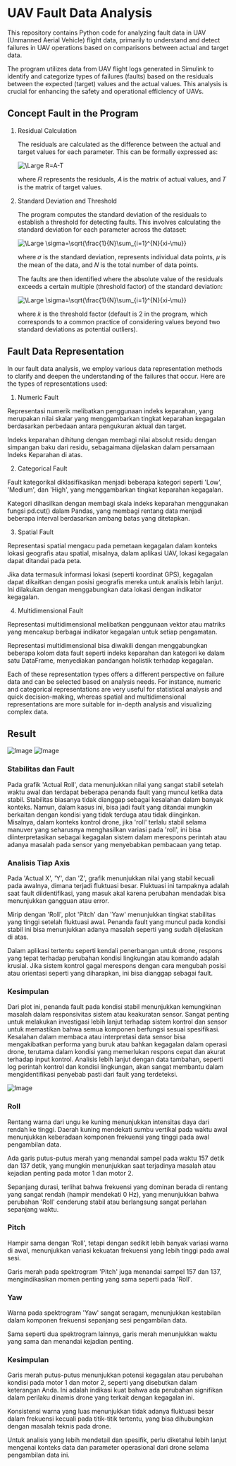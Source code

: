 # UAV Fault Data Analysis

This repository contains Python code for analyzing fault data in UAV (Unmanned Aerial Vehicle) flight data, primarily to understand and detect failures in UAV operations based on comparisons between actual and target data.

The program utilizes data from UAV flight logs generated in Simulink to identify and categorize types of failures (faults) based on the residuals between the expected (target) values and the actual values. This analysis is crucial for enhancing the safety and operational efficiency of UAVs.

## Concept Fault in the Program
1. Residual Calculation
   
    The residuals are calculated as the difference between the actual and target values for each parameter. This can be formally expressed as:

    ![\Large R=A-T](https://latex.codecogs.com/svg.latex?\Large&space;R=A-T) 

    where 𝑅 represents the residuals, 𝐴 is the matrix of actual values, and 𝑇 is the matrix of target values.

2. Standard Deviation and Threshold

    The program computes the standard deviation of the residuals to establish a threshold for detecting faults. This involves calculating the standard deviation for each parameter across the dataset:
    
    ![\Large \sigma=\sqrt{\frac{1}{N}\sum_{i=1}^{N}{xi-\mu}}](https://latex.codecogs.com/svg.latex?\Large&space;\sigma=\sqrt{\frac{1}{N}\sum_{i=1}^{N}{xi-\mu}}) 

    where 𝜎 is the standard deviation, represents individual data points, 𝜇 is the mean of the data, and 𝑁 is the total number of data points.

    The faults are then identified where the absolute value of the residuals exceeds a certain multiple (threshold factor) of the standard deviation:

    ![\Large \sigma=\sqrt{\frac{1}{N}\sum_{i=1}^{N}{xi-\mu}}](https://latex.codecogs.com/svg.latex?\Large&space;{if}|R_i|>k.\sigma) 

    where 𝑘 is the threshold factor (default is 2 in the program, which corresponds to a common practice of considering values beyond two standard deviations as potential outliers).

## Fault Data Representation
In our fault data analysis, we employ various data representation methods to clarify and deepen the understanding of the failures that occur. Here are the types of representations used:

1. Numeric Fault 

Representasi numerik melibatkan penggunaan indeks keparahan, yang merupakan nilai skalar yang menggambarkan tingkat keparahan kegagalan berdasarkan perbedaan antara pengukuran aktual dan target.

Indeks keparahan dihitung dengan membagi nilai absolut residu dengan simpangan baku dari residu, sebagaimana dijelaskan dalam persamaan Indeks Keparahan di atas.

2. Categorical Fault 

Fault kategorikal diklasifikasikan menjadi beberapa kategori seperti 'Low', 'Medium', dan 'High', yang menggambarkan tingkat keparahan kegagalan.

Kategori dihasilkan dengan membagi skala indeks keparahan menggunakan fungsi pd.cut() dalam Pandas, yang membagi rentang data menjadi beberapa interval berdasarkan ambang batas yang ditetapkan.

3. Spatial Fault 

Representasi spatial mengacu pada pemetaan kegagalan dalam konteks lokasi geografis atau spatial, misalnya, dalam aplikasi UAV, lokasi kegagalan dapat ditandai pada peta.

Jika data termasuk informasi lokasi (seperti koordinat GPS), kegagalan dapat dikaitkan dengan posisi geografis mereka untuk analisis lebih lanjut. Ini dilakukan dengan menggabungkan data lokasi dengan indikator kegagalan.

4. Multidimensional Fault

Representasi multidimensional melibatkan penggunaan vektor atau matriks yang mencakup berbagai indikator kegagalan untuk setiap pengamatan.

Representasi multidimensional bisa diwakili dengan menggabungkan beberapa kolom data fault seperti indeks keparahan dan kategori ke dalam satu DataFrame, menyediakan pandangan holistik terhadap kegagalan.

Each of these representation types offers a different perspective on failure data and can be selected based on analysis needs. For instance, numeric and categorical representations are very useful for statistical analysis and quick decision-making, whereas spatial and multidimensional representations are more suitable for in-depth analysis and visualizing complex data.

## Result
![Image](./results/actual.png)
![Image](./results/smc.png)

### Stabilitas dan Fault
Pada grafik 'Actual Roll', data menunjukkan nilai yang sangat stabil setelah waktu awal dan terdapat beberapa penanda fault yang muncul ketika data stabil. Stabilitas biasanya tidak dianggap sebagai kesalahan dalam banyak konteks. Namun, dalam kasus ini, bisa jadi fault yang ditandai mungkin berkaitan dengan kondisi yang tidak terduga atau tidak diinginkan. Misalnya, dalam konteks kontrol drone, jika 'roll' terlalu stabil selama manuver yang seharusnya menghasilkan variasi pada 'roll', ini bisa diinterpretasikan sebagai kegagalan sistem dalam merespons perintah atau adanya masalah pada sensor yang menyebabkan pembacaan yang tetap.

### Analisis Tiap Axis
Pada 'Actual X', 'Y', dan 'Z', grafik menunjukkan nilai yang stabil kecuali pada awalnya, dimana terjadi fluktuasi besar. Fluktuasi ini tampaknya adalah saat fault diidentifikasi, yang masuk akal karena perubahan mendadak bisa menunjukkan gangguan atau error.

Mirip dengan 'Roll', plot 'Pitch' dan 'Yaw' menunjukkan tingkat stabilitas yang tinggi setelah fluktuasi awal. Penanda fault yang muncul pada kondisi stabil ini bisa menunjukkan adanya masalah seperti yang sudah dijelaskan di atas.

Dalam aplikasi tertentu seperti kendali penerbangan untuk drone, respons yang tepat terhadap perubahan kondisi lingkungan atau komando adalah krusial. Jika sistem kontrol gagal merespons dengan cara mengubah posisi atau orientasi seperti yang diharapkan, ini bisa dianggap sebagai fault.

### Kesimpulan
Dari plot ini, penanda fault pada kondisi stabil menunjukkan kemungkinan masalah dalam responsivitas sistem atau keakuratan sensor. Sangat penting untuk melakukan investigasi lebih lanjut terhadap sistem kontrol dan sensor untuk memastikan bahwa semua komponen berfungsi sesuai spesifikasi. Kesalahan dalam membaca atau interpretasi data sensor bisa mengakibatkan performa yang buruk atau bahkan kegagalan dalam operasi drone, terutama dalam kondisi yang memerlukan respons cepat dan akurat terhadap input kontrol. Analisis lebih lanjut dengan data tambahan, seperti log perintah kontrol dan kondisi lingkungan, akan sangat membantu dalam mengidentifikasi penyebab pasti dari fault yang terdeteksi.

![Image](./results/spectogram.png)

### Roll
Rentang warna dari ungu ke kuning menunjukkan intensitas daya dari rendah ke tinggi. Daerah kuning mendekati sumbu vertikal pada waktu awal menunjukkan keberadaan komponen frekuensi yang tinggi pada awal pengambilan data.

Ada garis putus-putus merah yang menandai sampel pada waktu 157 detik dan 137 detik, yang mungkin menunjukkan saat terjadinya masalah atau kejadian penting pada motor 1 dan motor 2.

Sepanjang durasi, terlihat bahwa frekuensi yang dominan berada di rentang yang sangat rendah (hampir mendekati 0 Hz), yang menunjukkan bahwa perubahan 'Roll' cenderung stabil atau berlangsung sangat perlahan sepanjang waktu.

### Pitch
Hampir sama dengan 'Roll', tetapi dengan sedikit lebih banyak variasi warna di awal, menunjukkan variasi kekuatan frekuensi yang lebih tinggi pada awal sesi.

Garis merah pada spektrogram 'Pitch' juga menandai sampel 157 dan 137, mengindikasikan momen penting yang sama seperti pada 'Roll'.

### Yaw

Warna pada spektrogram 'Yaw' sangat seragam, menunjukkan kestabilan dalam komponen frekuensi sepanjang sesi pengambilan data.

Sama seperti dua spektrogram lainnya, garis merah menunjukkan waktu yang sama dan menandai kejadian penting.

### Kesimpulan
Garis merah putus-putus menunjukkan potensi kegagalan atau perubahan kondisi pada motor 1 dan motor 2, seperti yang disebutkan dalam keterangan Anda. Ini adalah indikasi kuat bahwa ada perubahan signifikan dalam perilaku dinamis drone yang terkait dengan kegagalan ini.

Konsistensi warna yang luas menunjukkan tidak adanya fluktuasi besar dalam frekuensi kecuali pada titik-titik tertentu, yang bisa dihubungkan dengan masalah teknis pada drone.

Untuk analisis yang lebih mendetail dan spesifik, perlu diketahui lebih lanjut mengenai konteks data dan parameter operasional dari drone selama pengambilan data ini.